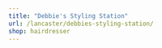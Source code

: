 ```yaml
---
title: "Debbie's Styling Station"
url: /lancaster/debbies-styling-station/
shop: hairdresser
---
```


